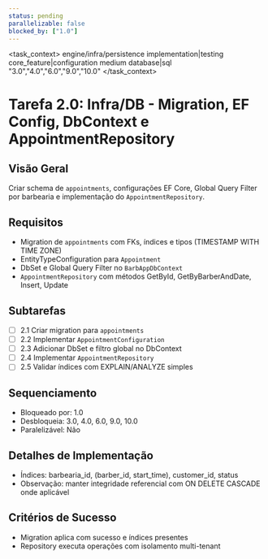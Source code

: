 ```yaml
---
status: pending
parallelizable: false
blocked_by: ["1.0"]
---
```


<task_context>
<domain>engine/infra/persistence</domain>
<type>implementation|testing</type>
<scope>core_feature|configuration</scope>
<complexity>medium</complexity>
<dependencies>database|sql</dependencies>
<unblocks>"3.0","4.0","6.0","9.0","10.0"</unblocks>
</task_context>

# Tarefa 2.0: Infra/DB - Migration, EF Config, DbContext e AppointmentRepository

## Visão Geral
Criar schema de `appointments`, configurações EF Core, Global Query Filter por barbearia e implementação do `AppointmentRepository`.

## Requisitos
- Migration de `appointments` com FKs, índices e tipos (TIMESTAMP WITH TIME ZONE)
- EntityTypeConfiguration para `Appointment`
- DbSet e Global Query Filter no `BarbAppDbContext`
- `AppointmentRepository` com métodos GetById, GetByBarberAndDate, Insert, Update

## Subtarefas
- [ ] 2.1 Criar migration para `appointments`
- [ ] 2.2 Implementar `AppointmentConfiguration`
- [ ] 2.3 Adicionar DbSet e filtro global no DbContext
- [ ] 2.4 Implementar `AppointmentRepository`
- [ ] 2.5 Validar índices com EXPLAIN/ANALYZE simples

## Sequenciamento
- Bloqueado por: 1.0
- Desbloqueia: 3.0, 4.0, 6.0, 9.0, 10.0
- Paralelizável: Não

## Detalhes de Implementação
- Índices: barbearia_id, (barber_id, start_time), customer_id, status
- Observação: manter integridade referencial com ON DELETE CASCADE onde aplicável

## Critérios de Sucesso
- Migration aplica com sucesso e índices presentes
- Repository executa operações com isolamento multi-tenant